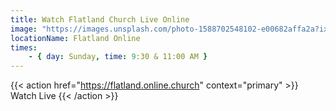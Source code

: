 ```yaml
---
title: Watch Flatland Church Live Online
image: "https://images.unsplash.com/photo-1588702548102-e00682affa2a?ixlib=rb-1.2.1&ixid=eyJhcHBfaWQiOjF9&auto=format&fit=crop&w=934&q=80"
locationName: Flatland Online
times:
    - { day: Sunday, time: 9:30 & 11:00 AM }
---
```


{{< action href="https://flatland.online.church" context="primary" >}}
Watch Live
{{< /action >}}
